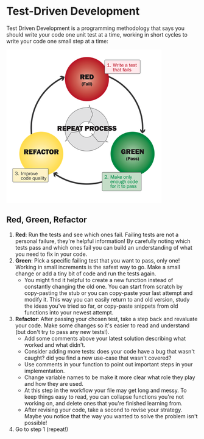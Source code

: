 # Test-Driven Development

Test Driven Development is a programming methodology that says you should write your code one unit test at a time, working in short cycles to write your code one small step at a time:

[![TDD Cycle](./tdd-cycle.png)](https://stackoverflow.com/questions/31438065/how-to-do-test-driven-development-right-way)

## Red, Green, Refactor

1. **Red**: Run the tests and see which ones fail. Failing tests are not a personal failure, they're helpful information!
   By carefully noting which tests pass and which ones fail you can build an understanding of what you need to fix in your code.
2. **Green**: Pick a specific failing test that you want to pass, only one! Working in small increments is the safest way to go. Make a small change or add a tiny bit of code and run the tests again.
   - You might find it helpful to create a new function instead of constantly changing the old one.
     You can start from scratch by copy-pasting the stub or you can copy-paste your last attempt and modify it.
     This way you can easily return to and old version, study the ideas you've tried so far,
     or copy-paste snippets from old functions into your newest attempt.
3. **Refactor**: After passing your chosen test, take a step back and revaluate your code.
   Make some changes so it's easier to read and understand (but don't try to pass any new tests!).
   - Add some comments above your latest solution describing what worked and what didn't.
   - Consider adding more tests: does your code have a bug that wasn't caught? did you find a new use-case that wasn't covered?
   - Use comments in your function to point out important steps in your implementation.
   - Change variable names to be make it more clear what role they play and how they are used.
   - At this step in the workflow your file may get long and messy. To keep things easy to read, you can collapse functions you're not working on, and delete ones that you're finished learning from.
   - After revising your code, take a second to revise your strategy. Maybe you notice that the way you wanted to solve the problem isn't possible!
4. Go to step 1 (repeat!)
